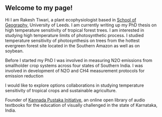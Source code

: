 ## Welcome to my page!

Hi I am Rakesh Tiwari, a plant ecophysiologist based in [School of Geography](https://environment.leeds.ac.uk/geography/pgr/2033/rakesh-tiwari), University of Leeds. I am currently writing up my PhD thesis on high temperature sensitivity of tropical forest trees. I am interested in studying high temperature limits of photosynthetic process. I studied temperature sensitivity of photosynthesis on trees from the hottest evergreen forest site located in the Southern Amazon as well as on soybean. 

Before I started my PhD I was involved in measuring N2O emissions from smallholder crop systems across four states of Southern India. I was involved in development of N2O and CH4 measurement protocols for emission reduction 

I would like to explore options collaborations in studying temperature sensitivity of tropical crops and sustainable agriculture. 

Founder of [Kannada Pustaka Initiative](kannadapustaka.org), an online open library of audio textbooks for the education of visually challenged in the state of Karnataka, India.  
